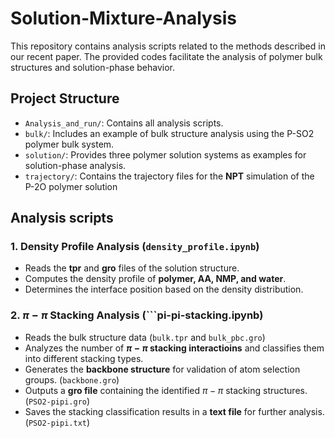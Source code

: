 #  Solution-Mixture-Analysis
This repository contains analysis scripts related to the methods described in our recent paper. The provided codes facilitate the analysis of polymer bulk structures and solution-phase behavior.

##  Project Structure
-  ```Analysis_and_run/```: Contains all analysis scripts.
-  ```bulk/```: Includes an example of bulk structure analysis using the P-SO2 polymer bulk system.
-  ```solution/```: Provides three polymer solution systems as examples for solution-phase analysis.
-  ```trajectory/```: Contains the trajectory files for the **NPT** simulation of the P-2O polymer solution

##  Analysis scripts
###  1. Density Profile Analysis (```density_profile.ipynb```)
-  Reads the **tpr** and **gro** files of the solution structure.
-  Computes the density profile of **polymer, AA, NMP, and water**.
-  Determines the interface position based on the density distribution.
###  2.  $\pi-\pi$ Stacking Analysis (```pi-pi-stacking.ipynb)
-  Reads the bulk structure data (```bulk.tpr``` and ```bulk_pbc.gro```)
-  Analyzes the number of **$\pi-\pi$ stacking interactioins** and classifies them into different stacking types.
-  Generates the **backbone structure** for validation of atom selection groups. (```backbone.gro```)
-  Outputs a **gro file** containing the identified $\pi-\pi$ stacking structures. (```PSO2-pipi.gro```)
-  Saves the stacking classification results in a **text file** for further analysis. (```PSO2-pipi.txt```)

